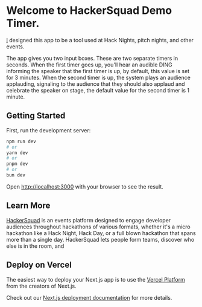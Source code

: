 # Welcome to HackerSquad Demo Timer.

[I](https://linkedin.com/in/itsajchan) designed this app to be a tool used at Hack Nights, pitch nights, and other events.

The app gives you two input boxes. These are two separate timers in seconds. When the first timer goes up, you'll hear an audible DING informing the speaker that the first timer is up, by default, this value is set for 3 minutes. When the second timer is up, the system plays an audience applauding, signaling to the audience that they should also applaud and celebrate the speaker on stage, the default value for the second timer is 1 minute.

## Getting Started 

First, run the development server:

```bash
npm run dev
# or
yarn dev
# or
pnpm dev
# or
bun dev
```

Open [http://localhost:3000](http://localhost:3000) with your browser to see the result.


## Learn More

[HackerSquad](https://hackersquad.io) is an events platform designed to engage developer audiences throughout hackathons of various formats, whether it's a micro hackathon like a Hack Night, Hack Day, or a full blown hackathon that spans more than a single day. HackerSquad lets people form teams, discover who else is in the room, and 

## Deploy on Vercel

The easiest way to deploy your Next.js app is to use the [Vercel Platform](https://vercel.com/new?utm_medium=default-template&filter=next.js&utm_source=create-next-app&utm_campaign=create-next-app-readme) from the creators of Next.js.

Check out our [Next.js deployment documentation](https://nextjs.org/docs/app/building-your-application/deploying) for more details.
